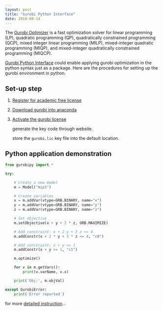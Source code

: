 ```yaml
---
layout: post
title: "Gurobi Python Interface"
date: 2018-09-14
---
```

The [Gurobi Optimizer](http://www.gurobi.com/) is a fast optimization solver for linear programming (LP), quadratic programming (QP), quadratically constrained programming (QCP), mixed integer linear programming (MILP), mixed-integer quadratic programming (MIQP), and mixed-integer quadratically constrained programming (MIQCP).

[Gurobi Python Interface](http://www.gurobi.com/documentation/8.0/quickstart_mac/py_python_interface.html#section:Python) could enable applying gurobi optimization in the python syntax just as a package. Here are the procedures for setting up the gurobi environment in python. 

## Set-up step

1. [Register for academic free license](http://www.gurobi.com/downloads/licenses/license-center)
   

2. [Download gurobi into anaconda](http://www.gurobi.com/documentation/8.0/quickstart_mac/installing_the_anaconda_py.html)



3. [Activate the gurobi license](http://www.gurobi.com/documentation/8.0/quickstart_mac/retrieving_a_free_academic.html#subsection:academiclicense)

   generate the key code through website.

   store the `gurobi.lic` key file into the default location.



##  Python application demonstration

```python
from gurobipy import *

try:

    # Create a new model
    m = Model("mip1")

    # Create variables
    x = m.addVar(vtype=GRB.BINARY, name="x")
    y = m.addVar(vtype=GRB.BINARY, name="y")
    z = m.addVar(vtype=GRB.BINARY, name="z")

    # Set objective
    m.setObjective(x + y + 2 * z, GRB.MAXIMIZE)

    # Add constraint: x + 2 y + 3 z <= 4
    m.addConstr(x + 2 * y + 3 * z <= 4, "c0")

    # Add constraint: x + y >= 1
    m.addConstr(x + y >= 1, "c1")

    m.optimize()

    for v in m.getVars():
        print(v.varName, v.x)

    print('Obj:', m.objVal)

except GurobiError:
    print('Error reported')
```

for more [detailed instruction](https://www.gurobi.com/documentation/8.0/quickstart_windows/py_example_mip1_py.html)...
